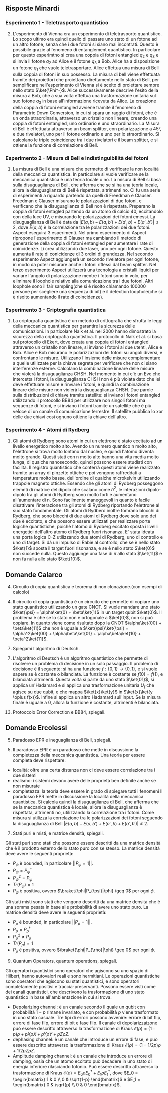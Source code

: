 ## Risposte Minardi
### Esperimento 1 - Teletrasporto quantistico
2) L'esperimento di Vienna era un esperimento di teletrasporto quantistico. Lo scopo ultimo era quindi quello di passare uno stato di un fotone ad un altro fotone, senza che i due fotoni si siano mai incontrati. Questo è possibile grazie al fenomeno di entanglement quantistico. 
In particolare per questo esperimtno si crea una coppia di fotoni entangled $q_2$ e $q_3$ e si invia il fotone $q_2$ ad Alice e il fotone $q_3$ a Bob. Alice ha a disposizione un fotone $q_1$ che vuole teletrasportare.
Alice effettua una misura di Bell sulla coppia di fotoni in suo possesso.
La misura di bell viene effettuata tramite dei proiettori che proiettano direttamente nello stato di Bell, per semplificare nell'esperimento di Vienna si è scelto di proiettare sempre nello stato $\ket{\Phi^-}$.
Alice successivamente descrive l'esito della misura a Bob, che a sua volta effettua una trasformazione unitaria sul suo fotone $q_3$ in base all'informazione ricevuta da Alice.
La creazione della coppia di fotoni entangled avviene tramite il fenomeno di Parametric Down Conversion, in cui si spara un raggio di fotoni, che è un onda straordinaria, attraverso un cristallo non lineare, creando una coppia di fotoni entangled, uno ordinario e uno straordinario.
La Misura di Bell è effettuata attraverso un beam splitter, con polarizzazione a 45°, e due rivelatori, uno per il fotone ordinario e uno per lo straordinario.
Si calcolano le triple coincidenze tra i due rivelatori e il beam splitter, e si ottiene la funzione di correlazione di Bell.


### Esperimento 2 - Misura di Bell e indistinguibilità dei fotoni
1) La misura di Bell è una misura che permette di verificare la non località della meccanica quantistica. In particolare si vuole verificare se la meccanica quantistica è una teoria locale o no.
La misura di Bell si basa sulla disuguaglianza di Bell, che afferma che se si ha una teoria locale, allora la disuguaglianza di Bell è rispettata, altrimenti no.
Ci fu una serie di esperimenti a riguardo partendo da quelli di Freedman e Clauser.
Freedman e Clauser misurano le polarizzazioni di due fotoni, e verificano che la disuguaglianza di Bell non è rispettata.
Preparano la coppia di fotoni entagled partendo da un atomo di calcio 40, eccitandolo con della luce UV, e misurando le polarizzazioni dei fotoni emessi.
La disuguaglianza di Bell è data da $|E(a,b) - E(a,b') + E(a',b) + E(a',b')| \leq 2$, dove $E(a,b)$ è la correlazione tra le polarizzazioni dei due fotoni.
Aspect eseguirà 3 esperimenti.
Nel primo esperimento di Aspect ripropone l'esperimento di Clauser ma cambiando il metodo di generazione della coppia di fotoni entangled per aumentare i rate di coincidenze.
Li crea utilizzando due laser, uno per ogni fotone. Questo aumenta il rate di conicidenze di 3 ordini di grandezza.
Nel secondo esperimento Aspect aggiungerà un secondo rivelatore per ogni fotone, in modo da poter misurare anche i fotoni riflessi dal beam splitter.
Nel terzo esperimento Aspect utilizzerà una tecnologia a cristalli liquidi per variare l'angolo di polarizzazione mentre i fotoni sono in volo, per eliminare il loophole relativo alla comunicazione tra i due fotoni.
Altri loophole sono il fair sampling(che si è risolto chiamando 100000 persone per scegliere una sequenza di bit) e il detection loophole(che si è risolto aumentando il rate di coincidenze).

### Esperimento 3 - Criptografia quantistica
1) La criptografia quantistica è un metodo di crittografia che sfrutta le leggi della meccanica quantistica per garantire la sicurezza delle comunicazioni.
In particolare Naik et al. nel 2000 hanno dimostrato la sicurezza della criptografia quantistica.
Il protocollo di Naik et al. si basa sul protocollo di Ekert, dove creata una coppia di fotoni entangled attraverso un cristallo non lineare, si inviano i fotoni ai due utenti, Alice e Bob.
Alice e Bob misurano le polarizzazioni dei fotoni su angoli diversi, e confrontano le misure.
Utilizzano l'insieme delle misure complementare a quelle utilizzate per la chiave segreta per verificare che non ci siano interferenze esterne.
Calcolano la combinazione lineare delle misure che violerà la disuguaglianza CHSH. Nel momento in cui c'è un Eve che intercetta i fotoni, la disuguaglianza CHSH non è più violata dato che lei deve effettuare misure e rinviare i fotoni, e quindi la combinazione lineare delle misure non violerà la disuguaglianza CHSH.
Due parole sulla distribuzioni di chiave tramite satellite: si inviano i fotoni entangled utilizzando il protocollo BB84 per utilizzare non singoli fotoni ma sequenze di fotoni, e si inviano i fotoni tramite un satellite che è più veloce di un canale di comunicazione terrestre.
Il satellite pubblica lo xor delle due chiavi così ognuno ottiene la chiave dell'altro.

### Esperimento 4 - Atomi di Rydberg
1) Gli atomi di Rydberg sono atomi in cui un elettrone è stato eccitato ad un livello energetico molto alto.
Avendo un numero quantico n molto alto, l'elettrone si trova molto lontano dal nucleo, e quindi l'atomo diventa molto grande. Questi stati con n molto alto hanno una vita media molto lunga, di qualche nanosecondo, quindi possono essere studiati con facilità.
Il registro quantistico che conterrà questi atomi viene realizzato tramite un array di pinzette ottiche e poi vengono raffreddati a temperature molto basse, dell'ordine di qualche microkelvin utilizzando trappole magneto ottiche.
Essendo che gli atomi di Rydberg posseggono elemnti di matrice del dipolo che scalano come $n^2$, le interazioni dipolo-dipolo tra gli atomi di Rydberg sono molto forti e aumentano all'aumentare di n.
Sono facilmente maneggevoli in quanto è facile disattivare l'interazione tra gli atomi di Rydberg riportando l'elettrone al suo stato fondamentale.
Gli atomi di Rydberd inoltre fomrano blocchi di Rydberg, che sono blocchi di due atomi di Rydberg dove solo uno dei due è eccitato, e che possono essere utilizzati per realizzare porte logiche quantistiche, poichè l'atomo di Rydberg eccitato sposta i livelli energetici dell'altro atomo di Rydberg fuori risonanza.
E' stata ideata una porta logica C-Z utilizzando due atomi di Rydberg, uno di controllo e uno di target. Si dà un impulso di Rabie al controllo, che se è nello stato $\ket{1}$ sposta il target fuori risonanza, e se è nello stato $\ket{0}$ non succede nulla. Questo aggiunge una fase di $\pi$ allo stato $\ket{11}$ e non fa nulla allo stato $\ket{10}$.

## Domande Calarco
4. Circuito di copia quantistica e teorema di non clonazione.(con esempi di calcolo) 

4) Il circuito di copia quantistica è un circuito che permette di copiare uno stato quantistico utilizzando un gate CNOT.
Si vuole mandare uno stato $\ket{\psi} = \alpha\ket{0} + \beta\ket{1}$ in un target qubit $\ket{0}$.
Il problema è che se lo stato non è ortogonale a $\ket{0}$, non si può copiare.
In quanto viene come risultato dopo la CNOT $\alpha\ket{00} + \beta\ket{11}$ che non è uguale a $\ket{\psi}\ket{\psi} = \alpha^2\ket{00} + \alpha\beta\ket{01} + \alpha\beta\ket{10} + \beta^2\ket{11}$.

7. Spiegami l'algoritmo di Deutsch.

7) L'algoritmo di Deutsch è un algoritmo quantistico che permette di risolvere un problema di decisione in un solo passaggio.
Il problema di decisione è il seguente: si ha una funzione $f: \{0,1\} \rightarrow \{0,1\}$, e si vuole sapere se è costante o bilanciata.
La funzione è costante se $f(0) = f(1)$, e bilanciata altrimenti.
Questa volta si parte da uno stato $\ket{01}$, si applica un'Hadamard e si applica una trasformazione unitaria $U_f$ che agisce su due qubit, e che mappa $\ket{x}\ket{y}$ in $\ket{x}\ket{y \oplus f(x)}$.
infine si applica un altro Hadamard sull'input.
Se la misura finale è uguale a 0, allora la funzione è costante, altrimenti è bilanciata.

13. Protoccolo Error Correction e BB84, spiegali.

## Domande Ercolessi
5. Paradosso EPR e ineguaglianza di Bell, spiegali.

5) Il paradosso EPR è un paradosso che mette in discussione la completezza della meccanica quantistica.
Una teoria per essere completa deve rispettare:
- località: oltre una certa distanza non ci deve essere correlazione tra i due sistemi
- realismo: i sistemi devono avere delle proprietà ben definite anche se non misurate
- completezza: la teoria deve essere in grado di spiegare tutti i fenomeni
Il paradosso EPR mette in discussione la località della meccanica quantistica.
Si calcola quindi la disuguaglianza di Bell, che afferma che se la meccanica quantistica è locale, allora la disuguaglianza è rispettata, altrimenti no, utilizzando la correlazione tra i fotoni.
Come misura si utilizza la correlazione tra le polarizzazioni dei fotoni seguendo la disuguaglianza di Bell $|E(a,b) - E(a,b') + E(a',b) + E(a',b')| \leq 2$.

7. Stati puri e misti, e matrice densità, spiegali.

Gli stati puri sono stati che possono essere descritti da una matrice densità che è il prodotto esterno dello stato puro con se stesso.
La matrice densità deve avere le seguenti proprietà:
- $P_{\psi}$ è bounded, in particolare $||{P_{\psi}} = 1||$.
- $P_{\psi} = P_{\psi}^{\dagger}$
- $P_{\psi}^2 = P_{\psi}$
- $Tr(P_{\psi}) = 1$
- $P_{\psi}$ è positiva, ovvero $\braket{\phi|P_{\psi}|\phi} \geq 0$ per ogni $\phi$.

Gli stati misti sono stati che vengono descritti da una matrice densità che è una somma pesata in base alle probabilità di avere uno stato puro.
La matrice densità deve avere le seguenti proprietà:
- $P_{\rho}$ è bounded, in particolare $||{P_{\rho}} = 1||$.
- $P_{\rho} = P_{\rho}^{\dagger}$
- $P_{\rho}^2 \neq P_{\rho}$
- $Tr(P_{\rho}) = 1$
- $P_{\rho}$ è positiva, ovvero $\braket{\phi|P_{\rho}|\phi} \geq 0$ per ogni $\phi$.

9. Quantum Operators, quantum operations, spiegali.

Gli operatori quantistici sono operatori che agiscono su uno spazio di Hilbert, hanno autovalori reali e sono hermitiani.
Le operazioni quantistiche sono operatori che agiscono su stati quantistici, e sono operatori completamente positivi e traccia-preservanti.
Possono essere visti come dei canali quantistici, che descrivono la trasformazione di uno stato quantistico in base all'ambientazione in cui si trova.
- Depolarizing channel: è un canale secondo il quale un qubit con probabilità $1-p$ rimane invariato, e con probabilità $p$ viene trasformato in uno stato casuale. Tre tipi di errori possono avvenire: errore di bit flip, errore di fase flip, errore di bit e fase flip. Il canale di depolarizzaizone può essere descritto attraverso la trasformazione di Kraus $\mathcal{E}(\rho) = (1-p)\rho + p X\rho X + pY\rho Y + pZ\rho Z$.
- dephasing channel: è un canale che introduce un errore di fase, e può essere descritto attraverso la trasformazione di Kraus $\mathcal{E}(\rho) = (1- 1/2p)\rho + 1/2pZ\rho Z$.
- Amplitude damping channel: è un canale che introduce un errore di damping, ossia che un atomo eccitato può decadere in uno stato di energia inferiore rilasciando fotonio. Può essere descritto attraverso la trasformazione di Kraus $\mathcal{E}(\rho) = E_0\rho E_0^{\dagger} + E_1\rho E_1^{\dagger}$, dove $E_0 = \begin{bmatrix} 1 & 0 \\ 0 & \sqrt{1-p} \end{bmatrix}$ e $E_1 = \begin{bmatrix} 0 & \sqrt{p} \\ 0 & 0 \end{bmatrix}$.